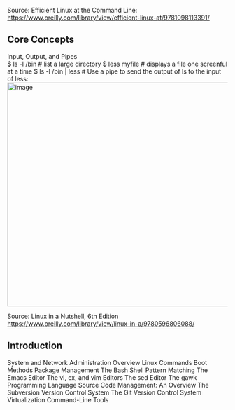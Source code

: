 Source: Efficient Linux at the Command Line: https://www.oreilly.com/library/view/efficient-linux-at/9781098113391/       
## Core Concepts
Input, Output, and Pipes         
  $ ls -l /bin                   # list a large directory
  $ less myfile                  # displays a file one screenful at a time
  $ ls -l /bin | less            # Use a pipe to send the output of ls to the input of less:
<img width="511" alt="image" src="https://user-images.githubusercontent.com/105786517/218282985-ed5e585a-f400-4393-a701-0a9a7fcf29a0.png">










Source: Linux in a Nutshell, 6th Edition https://www.oreilly.com/library/view/linux-in-a/9780596806088/       
## Introduction
System and Network Administration Overview
Linux Commands
Boot Methods
Package Management
The Bash Shell
Pattern Matching
The Emacs Editor
The vi, ex, and vim Editors
The sed Editor
The gawk Programming Language
Source Code Management: An Overview
The Subversion Version Control System
The Git Version Control System
Virtualization Command-Line Tools


























